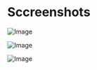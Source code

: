 # Sccreenshots 

![Image](https://github.com/user-attachments/assets/6465bc33-50c5-4e46-ba71-edeb34775d4e)


![Image](https://github.com/user-attachments/assets/44053c73-5a3b-463f-9fac-ad010f515504)

![Image](https://github.com/user-attachments/assets/e6cf8e80-175a-42a4-af8b-a626328d31a2)
